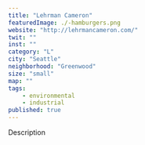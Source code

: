 ```yaml
---
title: "Lehrman Cameron"
featuredImage: ./-hamburgers.png
website: "http://lehrmancameron.com/"
twit: ""
inst: ""
category: "L"
city: "Seattle"
neighborhood: "Greenwood"
size: "small"
map: ""
tags:
    - environmental
    - industrial
published: true
---
```


Description
